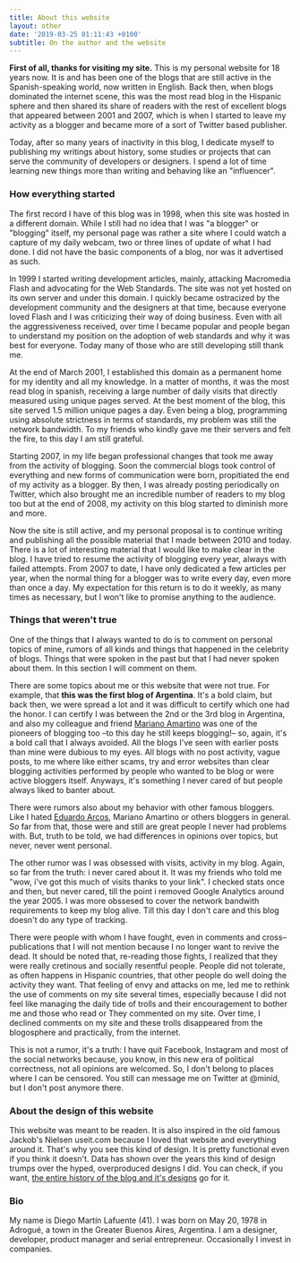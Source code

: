 ```yaml
---
title: About this website
layout: other
date: '2019-03-25 01:11:43 +0100'
subtitle: On the author and the website
---
```


**First of all, thanks for visiting my site.** This is my personal website for 18 years now. It is and has been one of the blogs that are still active in the Spanish-speaking world, now written in English. Back then, when blogs dominated the internet scene, this was the most read blog in the Hispanic sphere and then shared its share of readers with the rest of excellent blogs that appeared between 2001 and 2007, which is when I started to leave my activity as a blogger and became more of a sort of Twitter based publisher.

Today, after so many years of inactivity in this blog, I dedicate myself to publishing my writings about history, some studies or projects that can serve the community of developers or designers. I spend a lot of time learning new things more than writing and behaving like an "influencer".

### How everything started

The first record I have of this blog was in 1998, when this site was hosted in a different domain. While I still had no idea that I was "a blogger" or "blogging" itself, my personal page was rather a site where I could watch a capture of my daily webcam, two or three lines of update of what I had done. I did not have the basic components of a blog, nor was it advertised as such.

In 1999 I started writing development articles, mainly, attacking Macromedia Flash and advocating for the Web Standards. The site was not yet hosted on its own server and under this domain. I quickly became ostracized by the development community and the designers at that time, because everyone loved Flash and I was criticizing their way of doing business. Even with all the aggressiveness received, over time I became popular and people began to understand my position on the adoption of web standards and why it was best for everyone. Today many of those who are still developing still thank me.

At the end of March 2001, I established this domain as a permanent home for my identity and all my knowledge. In a matter of months, it was the most read blog in spanish, receiving a large number of daily visits that directly measured using unique pages served. At the best moment of the blog, this site served 1.5 million unique pages a day. Even being a blog, programming using absolute strictness in terms of standards, my problem was still the network bandwidth. To my friends who kindly gave me their servers and felt the fire, to this day I am still grateful.

Starting 2007, in my life began professional changes that took me away from the activity of blogging. Soon the commercial blogs took control of everything and new forms of communication were born, propitiated the end of my activity as a blogger. By then, I was already posting periodically on Twitter, which also brought me an incredible number of readers to my blog too but at the end of 2008, my activity on this blog started to diminish more and more.

Now the site is still active, and my personal proposal is to continue writing and publishing all the possible material that I made between 2010 and today. There is a lot of interesting material that I would like to make clear in the blog. I have tried to resume the activity of blogging every year, always with failed attempts. From 2007 to date, I have only dedicated a few articles per year, when the normal thing for a blogger was to write every day, even more than once a day. My expectation for this return is to do it weekly, as many times as necessary, but I won't like to promise anything to the audience.

### Things that weren't true

One of the things that I always wanted to do is to comment on personal topics of mine, rumors of all kinds and things that happened in the celebrity of blogs. Things that were spoken in the past but that I had never spoken about them. In this section I will comment on them.

There are some topics about me or this website that were not true. For example, that **this was the first blog of Argentina**. It's a bold claim, but back then, we were spread a lot and it was difficult to certify which one had the honor. I can certify I was between the 2nd or the 3rd blog in Argentina, and also my colleague and friend [Mariano Amartino](https://www.uberbin.net/) was one of the pioneers of blogging too –to this day he still keeps blogging!– so, again, it's a bold call that I always avoided. All the blogs I've seen with earlier posts than mine were dubious to my eyes. All blogs with no post activity, vague posts, to me where like either scams, try and error websites than clear blogging activities performed by people who wanted to be blog or were active bloggers itself. Anyways, it's something I never cared of but people always liked to banter about.

There were rumors also about my behavior with other famous bloggers. Like I hated [Eduardo Arcos](https://hipertextual.com/autor/earcos), Mariano Amartino or others bloggers in general. So far from that, those were and still are great people I never had problems with. But, truth to be told, we had differences in opinions over topics, but never, never went personal.

The other rumor was I was obsessed with visits, activity in my blog. Again, so far from the truth: i never cared about it. It was my friends who told me "wow, i've got this much of visits thanks to your link". I checked stats once and then, but never cared, till the point i removed Google Analytics around the year 2005. I was more obssesed to cover the network bandwith requirements to keep my blog alive. Till this day I don't care and this blog doesn't do any type of tracking.

There were people with whom I have fought, even in comments and cross–publications that I will not mention because I no longer want to revive the dead. It should be noted that, re-reading those fights, I realized that they were really cretinous and socially resentful people. People did not tolerate, as often happens in Hispanic countries, that other people do well doing the activity they want. That feeling of envy and attacks on me, led me to rethink the use of comments on my site several times, especially because I did not feel like managing the daily tide of trolls and their encouragement to bother me and those who read or They commented on my site. Over time, I declined comments on my site and these trolls disappeared from the blogosphere and practically, from the internet.

This is not a rumor, it's a truth: I have quit Facebook, Instagram and most of the social networks because, you know, in this new era of political correctness, not all opinions are welcomed. So, I don't belong to places where I can be censored. You still can message me on Twitter at @minid, but I don't post anymore there.

### About the design of this website

This website was meant to be readen. It is also inspired in the old famous Jackob's Nielsen useit.com because I loved that website and everything around it. That's why you see this kind of design. It is pretty functional even if you think it doesn't. Data has shown over the years this kind of design trumps over the hyped, overproduced designs I did. You can check, if you want, [the entire history of the blog and it's designs](https://web.archive.org/web/20010901000000*/minid.net) go for it.

### Bio

My name is Diego Martín Lafuente (41). I was born on May 20, 1978 in Adrogué, a town in the Greater Buenos Aires, Argentina. I am a designer, developer, product manager and serial entrepreneur. Occasionally I invest in companies.